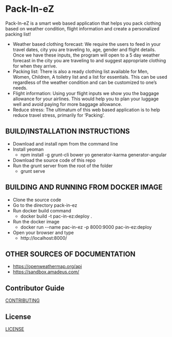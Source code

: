 # Pack-In-eZ

Pack-In-eZ is a smart web based application that helps you pack clothing based on weather condition, flight information and create a personalized packing list! 

  * Weather based clothing forecast: We require the users to feed in your travel dates, city you are traveling to, age, gender and flight details. Once we have these inputs, the program will open to a 5 day weather forecast  in the city you are traveling to and suggest appropriate clothing for when they arrive. 
  * Packing list: There is also a ready clothing list available for Men, Women, Children, A toiletry list and a list for essentials. This can be used regardless of the weather condition and can be customized to one’s needs. 
  * Flight information: Using your flight inputs we show you the baggage allowance for your airlines. This would help you to plan your luggage well and avoid paying for more baggage allowance. 
 * Reduce stress: The ultimatum of this web based application is to help reduce travel stress, primarily for ‘Packing’. 
  
## BUILD/INSTALLATION INSTRUCTIONS
  * Download and install npm from the command line
  * Install yeoman
    * npm install -g grunt-cli bower yo generator-karma generator-angular
  * Download the source code of this repo
  * Run the grunt server from the root of the folder
     * grunt serve

## BUILDING AND RUNNING FROM DOCKER IMAGE
  * Clone the source code
  * Go to the directory pack-in-ez
  * Run docker build command
    * docker build -t pac-in-ez:deploy .
  * Run the docker image
    * docker run --name pac-in-ez -p 8000:9000 pac-in-ez:deploy
  * Open your browser and type
    * http://localhost:8000/
    

## OTHER SOURCES OF DOCUMENTATION
* https://openweathermap.org/api
* https://sandbox.amadeus.com/ 

## Contributor Guide
[CONTRIBUTING](/CONTRIBUTING.md)

## License 
[LICENSE](/LICENSE)
